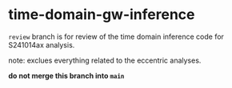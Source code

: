 # time-domain-gw-inference

 `review` branch is for review of the time domain inference code for S241014ax analysis. 
 
 note: exclues everything related to the eccentric analyses. 
 
 **do not merge this branch into `main`**